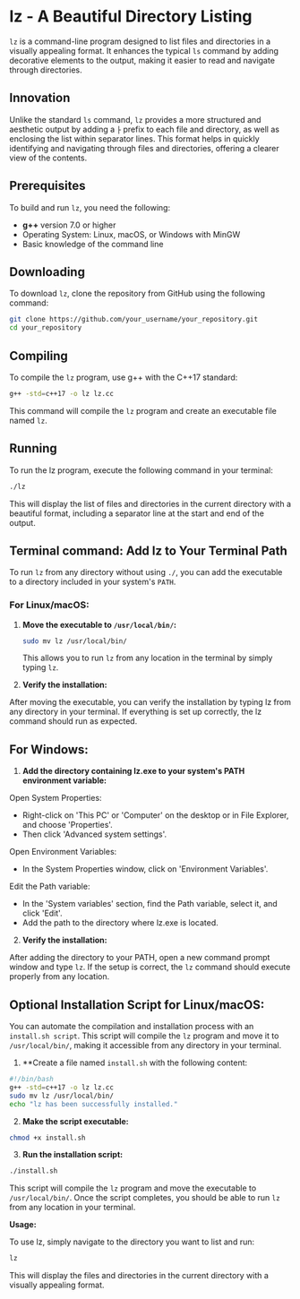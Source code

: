 # lz - A Beautiful Directory Listing

`lz` is a command-line program designed to list files and directories in a visually appealing format. It enhances the typical `ls` command by adding decorative elements to the output, making it easier to read and navigate through directories.

## Innovation

Unlike the standard `ls` command, `lz` provides a more structured and aesthetic output by adding a `├` prefix to each file and directory, as well as enclosing the list within separator lines. This format helps in quickly identifying and navigating through files and directories, offering a clearer view of the contents.

## Prerequisites

To build and run `lz`, you need the following:

- **g++** version 7.0 or higher
- Operating System: Linux, macOS, or Windows with MinGW
- Basic knowledge of the command line

## Downloading

To download `lz`, clone the repository from GitHub using the following command:

```bash
git clone https://github.com/your_username/your_repository.git
cd your_repository
```

## Compiling 

To compile the `lz` program, use g++ with the C++17 standard:

```bash
g++ -std=c++17 -o lz lz.cc
```

This command will compile the `lz` program and create an executable file named `lz`.

## Running 

To run the lz program, execute the following command in your terminal:

```bash
./lz
```

This will display the list of files and directories in the current directory with a beautiful format, including a separator line at the start and end of the output.

## Terminal command: Add lz to Your Terminal Path

To run `lz` from any directory without using `./`, you can add the executable to a directory included in your system's `PATH`.

### For Linux/macOS:

1. **Move the executable to `/usr/local/bin/`:**

   ```bash
   sudo mv lz /usr/local/bin/
   ```

   This allows you to run `lz` from any location in the terminal by simply typing `lz`.

2. **Verify the installation:**

After moving the executable, you can verify the installation by typing lz from any directory in your terminal. If everything is set up correctly, the lz command should run as expected.

## For Windows:

1. **Add the directory containing lz.exe to your system's PATH environment variable:**

Open System Properties:

- Right-click on 'This PC' or 'Computer' on the desktop or in File Explorer, and choose 'Properties'.
- Then click 'Advanced system settings'.

Open Environment Variables:

- In the System Properties window, click on 'Environment Variables'.

Edit the Path variable:

- In the 'System variables' section, find the Path variable, select it, and click 'Edit'.
- Add the path to the directory where lz.exe is located.

2. **Verify the installation:**

After adding the directory to your PATH, open a new command prompt window and type `lz`. If the setup is correct, the `lz` command should execute properly from any location.

## Optional Installation Script for Linux/macOS:

You can automate the compilation and installation process with an `install.sh script`. This script will compile the `lz` program and move it to `/usr/local/bin/`, making it accessible from any directory in your terminal.

1. **Create a file named `install.sh` with the following content:

```bash
#!/bin/bash
g++ -std=c++17 -o lz lz.cc
sudo mv lz /usr/local/bin/
echo "lz has been successfully installed."
```

2. **Make the script executable:**

```bash
chmod +x install.sh
```

3. **Run the installation script:**

```bash
./install.sh
```

This script will compile the `lz` program and move the executable to `/usr/local/bin/`. Once the script completes, you should be able to run `lz` from any location in your terminal.

**Usage:**

To use lz, simply navigate to the directory you want to list and run:

```bash
lz
```

This will display the files and directories in the current directory with a visually appealing format.


